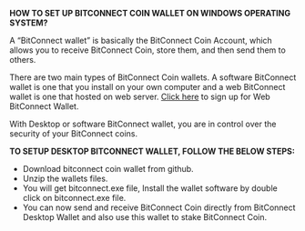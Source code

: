 <b>HOW TO SET UP BITCONNECT COIN WALLET ON WINDOWS OPERATING SYSTEM?</b>

A “BitConnect wallet” is basically the BitConnect Coin Account, which allows you to receive BitConnect Coin, store them, and then send them to others.

There are two main types of BitConnect Coin wallets. A software BitConnect wallet is one that you install on your own computer and a web BitConnect wallet is one that hosted on web server. <a href="https://bitconnect.co/">Click here</a> to sign up for Web BitConnect Wallet.

With Desktop or software BitConnect wallet, you are in control over the security of your BitConnect coins.

<b>TO SETUP DESKTOP BITCONNECT WALLET, FOLLOW THE BELOW STEPS:</b>
<ul>
<li>Download bitconnect coin wallet from github.</li>
<li>Unzip the wallets files.</li>
<li>You will get bitconnect.exe file, Install the wallet software by double click on bitconnect.exe file.</li>
<li>You can now send and receive BitConnect Coin directly from BitConnect Desktop Wallet and also use this wallet to stake BitConnect Coin.</li>
</ul>







